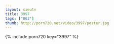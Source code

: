 ```yaml
--- 
layout: sieutv
title: 3997
tags: ["003"]
thumb: http://porn720.net/video/3997/poster.jpg
---
```

{% include porn720 key="3997" %} 
